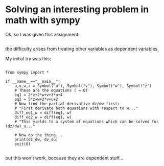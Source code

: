 # Solving an interesting problem in math with sympy

Ok, so I was given this assignment: 

```

```

the difficulty arises from treating other variables as dependent variables.

My initial try was this:

```

from sympy import *

if __name__=="__main__":
	u,v,w,z = Symbol("u"), Symbol("v"), Symbol("w"), Symbol("z")
	# These are the equations ( = 0)
	eq1 = 2*z+2*w+v+3*u+4
	eq2 = 5*z+w+2*v+u+2
	# Now find the partial derivative dz/dw first:
	# "First derivate both equations with respect to w..."
	diff_eq1_w = diff(eq1, w)
	diff_eq2_w = diff(eq1, w)
	# "This yields to a system of equations which can be solved for (dz/dw)_u..."
	
	# Now do the thing...
	print(dz_dw, dv_du)
	exit(0)


```

but this won't work, because they are dependent stuff...




